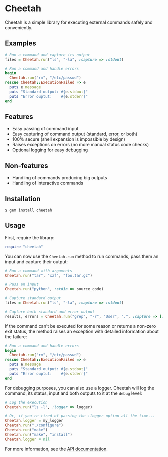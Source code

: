Cheetah
=======

Cheetah is a simple library for executing external commands safely and conveniently.

Examples
--------

```ruby
# Run a command and capture its output
files = Cheetah.run("ls", "-la", :capture => :stdout)

# Run a command and handle errors
begin
  Cheetah.run("rm", "/etc/passwd")
rescue Cheetah::ExecutionFailed => e
  puts e.message
  puts "Standard output: #{e.stdout}"
  puts "Error ouptut:    #{e.stderr}"
end
```

Features
--------

  * Easy passing of command input
  * Easy capturing of command output (standard, error, or both)
  * 100% secure (shell expansion is impossible by design)
  * Raises exceptions on errors (no more manual status code checks)
  * Optional logging for easy debugging

Non-features
------------

  * Handling of commands producing big outputs
  * Handling of interactive commands

Installation
------------

    $ gem install cheetah

Usage
-----

First, require the library:

```ruby
require "cheetah"
```

You can now use the `Cheetah.run` method to run commands, pass them an input and capture their output:

```ruby
# Run a command with arguments
Cheetah.run("tar", "xzf", "foo.tar.gz")

# Pass an input
Cheetah.run("python", :stdin => source_code)

# Capture standard output
files = Cheetah.run("ls", "-la", :capture => :stdout)

# Capture both standard and error output
results, errors = Cheetah.run("grep", "-r", "User", ".", :capture => [:stdout, :stderr))
```

If the command can't be executed for some reason or returns a non-zero exit status, the method raises an exception with detailed information about the failure:

```ruby
# Run a command and handle errors
begin
  Cheetah.run("rm", "/etc/passwd")
rescue Cheetah::ExecutionFailed => e
  puts e.message
  puts "Standard output: #{e.stdout}"
  puts "Error ouptut:    #{e.stderr}"
end
```

For debugging purposes, you can also use a logger. Cheetah will log the command, its status, input and both outputs to it at the `debug` level:

```ruby
# Log the execution
Cheetah.run("ls -l", :logger => logger)

# Or, if you're tired of passing the :logger option all the time...
Cheetah.logger = my_logger
Cheetah.run("./configure")
Cheetah.run("make")
Cheetah.run("make", "install")
Cheetah.logger = nil
```

For more information, see the [API documentation](http://rubydoc.info/github/openSUSE/cheetah/frames).
